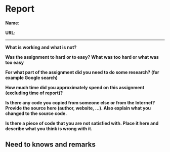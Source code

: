 
# Report

**Name**: <!-- TODO: fill in your full name here, firstname and lastname -->

**URL**: <!-- TODO: paste the full netlify URL to the solution of this exercise  -->

---

<!-- Fill out all the questions below by replacing the TODO comments. Do not remove the other markdown. Make sure to answer EACH question. -->

**What is working and what is not?**

<!-- TODO: Fill out this question -->

**Was the assignment to hard or to easy? What was too hard or what was too easy**

<!-- TODO: Fill out this question -->

**For what part of the assignment did you need to do some research? (for example Google search)**

<!-- TODO: Fill out this question -->

**How much time did you approximately spend on this assignment (excluding time of report)?**

<!-- TODO: Fill out this question -->

**Is there any code you copied from someone else or from the Internet? Provide the source here (author, website, ...). Also explain what you changed to the source code.**

<!-- TODO: Fill out this question -->

**Is there a piece of code that you are not satisfied with. Place it here and describe what you think is wrong with it.**

<!-- TODO: Fill out this question -->

## Need to knows and remarks

<!--
Here you should place extra remarks that the teacher needs to know to get the solution working. For example if one needs to change some configuration file or install some extra libraries or whatever. There is also room for extra remarks you would like to make that you were not able to fit inside one of the sections above.
-->